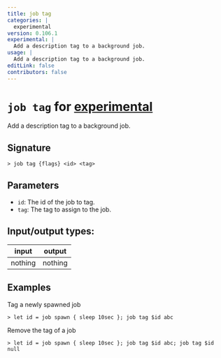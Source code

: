 ```yaml
---
title: job tag
categories: |
  experimental
version: 0.106.1
experimental: |
  Add a description tag to a background job.
usage: |
  Add a description tag to a background job.
editLink: false
contributors: false
---
```

<!-- This file is automatically generated. Please edit the command in https://github.com/nushell/nushell instead. -->

# `job tag` for [experimental](/commands/categories/experimental.md)

<div class='command-title'>Add a description tag to a background job.</div>

## Signature

```> job tag {flags} <id> <tag>```

## Parameters

 -  `id`: The id of the job to tag.
 -  `tag`: The tag to assign to the job.


## Input/output types:

| input   | output  |
| ------- | ------- |
| nothing | nothing |
## Examples

Tag a newly spawned job
```nu
> let id = job spawn { sleep 10sec }; job tag $id abc

```

Remove the tag of a job
```nu
> let id = job spawn { sleep 10sec }; job tag $id abc; job tag $id null

```
